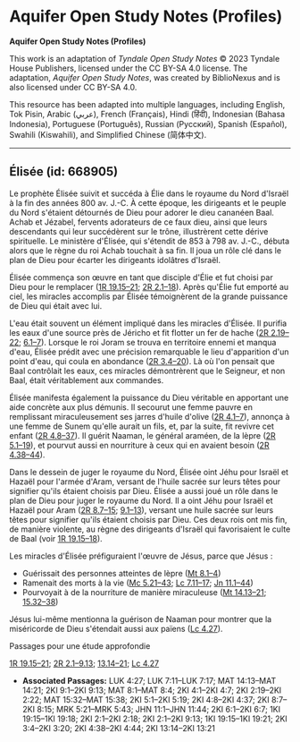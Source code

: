 # Aquifer Open Study Notes (Profiles)

**Aquifer Open Study Notes (Profiles)**

This work is an adaptation of *Tyndale Open Study Notes* © 2023 Tyndale House Publishers, licensed under the CC BY\-SA 4\.0 license. The adaptation, *Aquifer Open Study Notes*, was created by BiblioNexus and is also licensed under CC BY\-SA 4\.0\.

This resource has been adapted into multiple languages, including English, Tok Pisin, Arabic (عربي), French (Français), Hindi (हिंदी), Indonesian (Bahasa Indonesia), Portuguese (Português), Russian (Русский), Spanish (Español), Swahili (Kiswahili), and Simplified Chinese (简体中文).



--------------------------------

## Élisée (id: 668905)

Le prophète Élisée suivit et succéda à Élie dans le royaume du Nord d'Israël à la fin des années 800 av. J.\-C. À cette époque, les dirigeants et le peuple du Nord s'étaient détournés de Dieu pour adorer le dieu cananéen Baal. Achab et Jézabel, fervents adorateurs de ce faux dieu, ainsi que leurs descendants qui leur succédèrent sur le trône, illustrèrent cette dérive spirituelle. Le ministère d'Élisée, qui s'étendit de 853 à 798 av. J.\-C., débuta alors que le règne du roi Achab touchait à sa fin. Il joua un rôle clé dans le plan de Dieu pour écarter les dirigeants idolâtres d'Israël.

Élisée commença son œuvre en tant que disciple d'Élie et fut choisi par Dieu pour le remplacer ([1R 19\.15–21](https://ref.ly/1Kgs19:15-1Kgs19:21); [2R 2\.1–18](https://ref.ly/2Kgs2:1-2Kgs2:18)). Après qu'Élie fut emporté au ciel, les miracles accomplis par Élisée témoignèrent de la grande puissance de Dieu qui était avec lui.

L'eau était souvent un élément impliqué dans les miracles d'Élisée. Il purifia les eaux d'une source près de Jéricho et fit flotter un fer de hache ([2R 2\.19–22](https://ref.ly/2Kgs2:19-2Kgs2:22); [6\.1–7](https://ref.ly/2Kgs6:1-2Kgs6:7)). Lorsque le roi Joram se trouva en territoire ennemi et manqua d'eau, Élisée prédit avec une précision remarquable le lieu d'apparition d'un point d'eau, qui coula en abondance ([2R 3\.4–20](https://ref.ly/2Kgs3:4-2Kgs3:20)). Là où l'on pensait que Baal contrôlait les eaux, ces miracles démontrèrent que le Seigneur, et non Baal, était véritablement aux commandes.

Élisée manifesta également la puissance du Dieu véritable en apportant une aide concrète aux plus démunis. Il secourut une femme pauvre en remplissant miraculeusement ses jarres d'huile d'olive ([2R 4\.1–7](https://ref.ly/2Kgs4:1-2Kgs4:7)), annonça à une femme de Sunem qu'elle aurait un fils, et, par la suite, fit revivre cet enfant ([2R 4\.8–37](https://ref.ly/2Kgs4:8-2Kgs4:37)). Il guérit Naaman, le général araméen, de la lèpre ([2R 5\.1–19](https://ref.ly/2Kgs5:1-2Kgs5:19)), et pourvut aussi en nourriture à ceux qui en avaient besoin ([2R 4\.38–44](https://ref.ly/2Kgs4:38-2Kgs4:44)).

Dans le dessein de juger le royaume du Nord, Élisée oint Jéhu pour Israël et Hazaël pour l'armée d'Aram, versant de l'huile sacrée sur leurs têtes pour signifier qu'ils étaient choisis par Dieu. Élisée a aussi joué un rôle dans le plan de Dieu pour juger le royaume du Nord. Il a oint Jéhu pour Israël et Hazaël pour Aram ([2R 8\.7–15](https://ref.ly/2Kgs8:7-2Kgs8:15); [9\.1–13](https://ref.ly/2Kgs9:1-2Kgs9:13)), versant une huile sacrée sur leurs têtes pour signifier qu'ils étaient choisis par Dieu. Ces deux rois ont mis fin, de manière violente, au règne des dirigeants d'Israël qui favorisaient le culte de Baal (voir [1R 19\.15–18](https://ref.ly/1Kgs19:15-1Kgs19:18)).

Les miracles d'Élisée préfiguraient l'œuvre de Jésus, parce que Jésus :

* Guérissait des personnes atteintes de lèpre ([Mt 8\.1–4](https://ref.ly/Matt8:1-Matt8:4))
* Ramenait des morts à la vie ([Mc 5\.21–43](https://ref.ly/Mark5:21-Mark5:43); [Lc 7\.11–17](https://ref.ly/Luke7:11-Luke7:17); [Jn 11\.1–44](https://ref.ly/John11:1-John11:44))
* Pourvoyait à de la nourriture de manière miraculeuse ([Mt 14\.13–21](https://ref.ly/Matt14:13-Matt14:21); [15\.32–38](https://ref.ly/Matt15:32-Matt15:38))

Jésus lui\-même mentionna la guérison de Naaman pour montrer que la miséricorde de Dieu s'étendait aussi aux païens ([Lc 4\.27](https://ref.ly/Luke4:27)).

Passages pour une étude approfondie

[1R 19\.15–21](https://ref.ly/1Kgs19:15-1Kgs19:21); [2R 2\.1–9\.13](https://ref.ly/2Kgs2:1-2Kgs9:13); [13\.14–21](https://ref.ly/2Kgs13:14-2Kgs13:21); [Lc 4\.27](https://ref.ly/Luke4:27)

* **Associated Passages:** LUK 4:27; LUK 7:11–LUK 7:17; MAT 14:13–MAT 14:21; 2KI 9:1–2KI 9:13; MAT 8:1–MAT 8:4; 2KI 4:1–2KI 4:7; 2KI 2:19–2KI 2:22; MAT 15:32–MAT 15:38; 2KI 5:1–2KI 5:19; 2KI 4:8–2KI 4:37; 2KI 8:7–2KI 8:15; MRK 5:21–MRK 5:43; JHN 11:1–JHN 11:44; 2KI 6:1–2KI 6:7; 1KI 19:15–1KI 19:18; 2KI 2:1–2KI 2:18; 2KI 2:1–2KI 9:13; 1KI 19:15–1KI 19:21; 2KI 3:4–2KI 3:20; 2KI 4:38–2KI 4:44; 2KI 13:14–2KI 13:21

